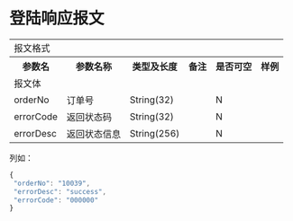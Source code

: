 # 登陆响应报文
<table>
        <tr>
            <td colspan="6">报文格式</td>
        </tr>
        <tr>
            <th>参数名</th>
            <th>参数名称</th>
            <th>类型及长度</th>
            <th>备注</th>
            <th>是否可空</th>
            <th>样例</th>
        </tr>
        <tr>
             <td colspan="6">报文体</td>
        </tr>
        <tr>
            <td>orderNo</td>
            <td>订单号</td>
            <td>String(32)</td>
            <td></td>
            <td>N</td>
            <td></td>
        </tr>
        <tr>
            <td>errorCode</td>
            <td>返回状态码</td>
            <td>String(32)</td>
            <td></td>
            <td>N</td>
            <td></td>
        </tr>
       <tr>
            <td>errorDesc</td>
            <td>返回状态信息</td>
            <td>String(256)</td>
            <td></td>
            <td>N</td>
            <td></td>
        </tr>
</table>

列如：
```js
{
 "orderNo": "10039",
 "errorDesc": "success",
 "errorCode": "000000"
}
```
